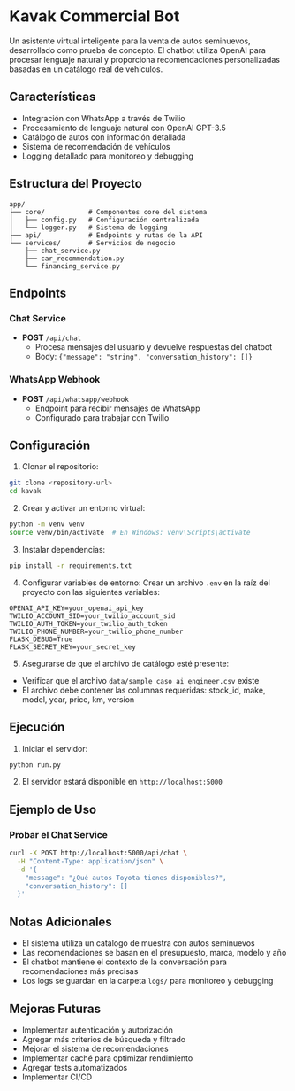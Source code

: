 # Kavak Commercial Bot

Un asistente virtual inteligente para la venta de autos seminuevos, desarrollado como prueba de concepto. El chatbot utiliza OpenAI para procesar lenguaje natural y proporciona recomendaciones personalizadas basadas en un catálogo real de vehículos.

## Características

- Integración con WhatsApp a través de Twilio
- Procesamiento de lenguaje natural con OpenAI GPT-3.5
- Catálogo de autos con información detallada
- Sistema de recomendación de vehículos
- Logging detallado para monitoreo y debugging

## Estructura del Proyecto

```
app/
├── core/           # Componentes core del sistema
│   ├── config.py   # Configuración centralizada
│   └── logger.py   # Sistema de logging
├── api/            # Endpoints y rutas de la API
└── services/       # Servicios de negocio
    ├── chat_service.py
    ├── car_recommendation.py
    └── financing_service.py
```

## Endpoints

### Chat Service
- **POST** `/api/chat`
  - Procesa mensajes del usuario y devuelve respuestas del chatbot
  - Body: `{"message": "string", "conversation_history": []}`

### WhatsApp Webhook
- **POST** `/api/whatsapp/webhook`
  - Endpoint para recibir mensajes de WhatsApp
  - Configurado para trabajar con Twilio

## Configuración

1. Clonar el repositorio:
```bash
git clone <repository-url>
cd kavak
```

2. Crear y activar un entorno virtual:
```bash
python -m venv venv
source venv/bin/activate  # En Windows: venv\Scripts\activate
```

3. Instalar dependencias:
```bash
pip install -r requirements.txt
```

4. Configurar variables de entorno:
Crear un archivo `.env` en la raíz del proyecto con las siguientes variables:
```env
OPENAI_API_KEY=your_openai_api_key
TWILIO_ACCOUNT_SID=your_twilio_account_sid
TWILIO_AUTH_TOKEN=your_twilio_auth_token
TWILIO_PHONE_NUMBER=your_twilio_phone_number
FLASK_DEBUG=True
FLASK_SECRET_KEY=your_secret_key
```

5. Asegurarse de que el archivo de catálogo esté presente:
- Verificar que el archivo `data/sample_caso_ai_engineer.csv` existe
- El archivo debe contener las columnas requeridas: stock_id, make, model, year, price, km, version

## Ejecución

1. Iniciar el servidor:
```bash
python run.py
```

2. El servidor estará disponible en `http://localhost:5000`

## Ejemplo de Uso

### Probar el Chat Service

```bash
curl -X POST http://localhost:5000/api/chat \
  -H "Content-Type: application/json" \
  -d '{
    "message": "¿Qué autos Toyota tienes disponibles?",
    "conversation_history": []
  }'
```

## Notas Adicionales

- El sistema utiliza un catálogo de muestra con autos seminuevos
- Las recomendaciones se basan en el presupuesto, marca, modelo y año
- El chatbot mantiene el contexto de la conversación para recomendaciones más precisas
- Los logs se guardan en la carpeta `logs/` para monitoreo y debugging

## Mejoras Futuras

- Implementar autenticación y autorización
- Agregar más criterios de búsqueda y filtrado
- Mejorar el sistema de recomendaciones
- Implementar caché para optimizar rendimiento
- Agregar tests automatizados
- Implementar CI/CD
